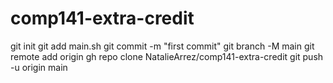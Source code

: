 # comp141-extra-credit
git init
git add main.sh
git commit -m "first commit"
git branch -M main
git remote add origin gh repo clone NatalieArrez/comp141-extra-credit
git push -u origin main
